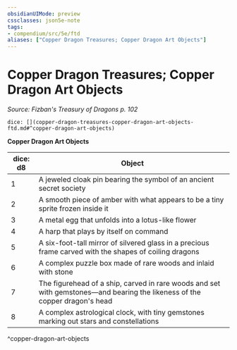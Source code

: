 ```yaml
---
obsidianUIMode: preview
cssclasses: json5e-note
tags:
- compendium/src/5e/ftd
aliases: ["Copper Dragon Treasures; Copper Dragon Art Objects"]
---
```

# Copper Dragon Treasures; Copper Dragon Art Objects
*Source: Fizban's Treasury of Dragons p. 102* 

`dice: [](copper-dragon-treasures-copper-dragon-art-objects-ftd.md#^copper-dragon-art-objects)`

**Copper Dragon Art Objects**

| dice: d8 | Object |
|----------|--------|
| 1 | A jeweled cloak pin bearing the symbol of an ancient secret society |
| 2 | A smooth piece of amber with what appears to be a tiny sprite frozen inside it |
| 3 | A metal egg that unfolds into a lotus-like flower |
| 4 | A harp that plays by itself on command |
| 5 | A six-foot-tall mirror of silvered glass in a precious frame carved with the shapes of coiling dragons |
| 6 | A complex puzzle box made of rare woods and inlaid with stone |
| 7 | The figurehead of a ship, carved in rare woods and set with gemstones—and bearing the likeness of the copper dragon's head |
| 8 | A complex astrological clock, with tiny gemstones marking out stars and constellations |
^copper-dragon-art-objects
